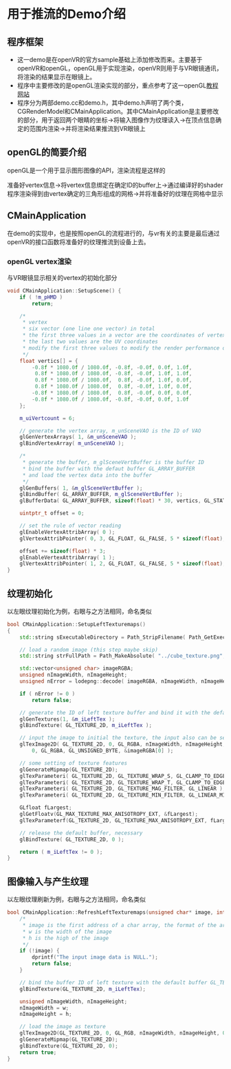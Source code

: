 # 用于推流的Demo介绍

## 程序框架
- 这一demo是在openVR的官方sample基础上添加修改而来。主要基于openVR和openGL，openGL用于实现渲染，openVR则用于与VR眼镜通讯，将渲染的结果显示在眼镜上。
- 程序中主要修改的是openGL渲染实现的部分，重点参考了这一openGL[教程网站](https://learnopengl.com/ "With a Title")
- 程序分为两部demo.cc和demo.h，其中demo.h声明了两个类，CGRenderModel和CMainApplication。其中CMainApplication是主要修改的部分，用于返回两个眼睛的坐标->将输入图像作为纹理读入->在顶点信息确定的范围内渲染->并将渲染结果推流到VR眼镜上

## openGL的简要介绍
openGL是一个用于显示图形图像的API，渲染流程是这样的

准备好vertex信息->将vertex信息绑定在确定ID的buffer上->通过编译好的shader程序渲染得到由vertex确定的三角形组成的网格->并将准备好的纹理在网格中显示

## CMainApplication
在demo的实现中，也是按照openGL的流程进行的，与vr有关的主要是最后通过openVR的接口函数将准备好的纹理推流到设备上去。

### openGL vertex渲染
与VR眼镜显示相关的vertex的初始化部分
```c++
void CMainApplication::SetupScene() {
	if ( !m_pHMD )
		return;

	/*
	 * vertex
	 * six vector (one line one vector) in total
	 * the first three values in a vector are the coordinates of vertex
	 * the last two values are the UV coordinates
	 * modify the first three values to modify the render performance of the image in the VR glasses
	 */
	float vertics[] = {
		-0.8f * 1080.0f / 1080.0f, -0.8f, -0.0f, 0.0f, 1.0f,
		 0.8f * 1080.0f / 1080.0f, -0.8f, -0.0f, 1.0f, 1.0f,
		 0.8f * 1080.0f / 1080.0f,  0.8f, -0.0f, 1.0f, 0.0f,
		 0.8f * 1080.0f / 1080.0f,  0.8f, -0.0f, 1.0f, 0.0f,
		-0.8f * 1080.0f / 1080.0f,  0.8f, -0.0f, 0.0f, 0.0f,
		-0.8f * 1080.0f / 1080.0f, -0.8f, -0.0f, 0.0f, 1.0f
	};

	m_uiVertcount = 6;

	// generate the vertex array, m_unSceneVAO is the ID of VAO
	glGenVertexArrays( 1, &m_unSceneVAO );
	glBindVertexArray( m_unSceneVAO );

	/*
	 * generate the buffer, m_glSceneVertBuffer is the buffer ID
	 * bind the buffer with the defaut buffer GL_ARRAY_BUFFER
	 * and load the vertex data into the buffer
	 */
	glGenBuffers( 1, &m_glSceneVertBuffer );
	glBindBuffer( GL_ARRAY_BUFFER, m_glSceneVertBuffer );
	glBufferData( GL_ARRAY_BUFFER, sizeof(float) * 30, vertics, GL_STATIC_DRAW);

	uintptr_t offset = 0;

	// set the rule of vector reading
	glEnableVertexAttribArray( 0 );
	glVertexAttribPointer( 0, 3, GL_FLOAT, GL_FALSE, 5 * sizeof(float), (const void *)offset);

	offset += sizeof(float) * 3;
	glEnableVertexAttribArray( 1 );
	glVertexAttribPointer( 1, 2, GL_FLOAT, GL_FALSE, 5 * sizeof(float), (const void *)offset);
}
```

## 纹理初始化
以左眼纹理初始化为例，右眼与之方法相同，命名类似
```c++
bool CMainApplication::SetupLeftTexturemaps()
{
	std::string sExecutableDirectory = Path_StripFilename( Path_GetExecutablePath() );

	// load a random image (this step maybe skip)
	std::string strFullPath = Path_MakeAbsolute( "../cube_texture.png", sExecutableDirectory );

	std::vector<unsigned char> imageRGBA;
	unsigned nImageWidth, nImageHeight;
	unsigned nError = lodepng::decode( imageRGBA, nImageWidth, nImageHeight, strFullPath.c_str() );

	if ( nError != 0 )
		return false;

	// generate the ID of left texture buffer and bind it with the default buffer GL_TEXTURE_2D
	glGenTextures(1, &m_iLeftTex );
	glBindTexture( GL_TEXTURE_2D, m_iLeftTex );

	// input the image to initial the texture, the input also can be set as NULL
	glTexImage2D( GL_TEXTURE_2D, 0, GL_RGBA, nImageWidth, nImageHeight,
		0, GL_RGBA, GL_UNSIGNED_BYTE, &imageRGBA[0] );

	// some setting of texture features
	glGenerateMipmap(GL_TEXTURE_2D);
	glTexParameteri( GL_TEXTURE_2D, GL_TEXTURE_WRAP_S, GL_CLAMP_TO_EDGE );
	glTexParameteri( GL_TEXTURE_2D, GL_TEXTURE_WRAP_T, GL_CLAMP_TO_EDGE );
	glTexParameteri( GL_TEXTURE_2D, GL_TEXTURE_MAG_FILTER, GL_LINEAR );
	glTexParameteri( GL_TEXTURE_2D, GL_TEXTURE_MIN_FILTER, GL_LINEAR_MIPMAP_LINEAR );

	GLfloat fLargest;
	glGetFloatv(GL_MAX_TEXTURE_MAX_ANISOTROPY_EXT, &fLargest);
	glTexParameterf(GL_TEXTURE_2D, GL_TEXTURE_MAX_ANISOTROPY_EXT, fLargest);

	// release the default buffer, necessary
	glBindTexture( GL_TEXTURE_2D, 0 );

	return ( m_iLeftTex != 0 );
}
```

## 图像输入与产生纹理
以左眼纹理刷新为例，右眼与之方法相同，命名类似
```c++
bool CMainApplication::RefreshLeftTexturemaps(unsigned char* image, int w, int h) {
	/*
	 * image is the first address of a char array, the format of the array is r, g, b, r, g, b, ...
	 * w is the width of the image
	 * h is the high of the image
	 */
	if (!image) {
		dprintf("The input image data is NULL.");
		return false;
	}

	// bind the buffer ID of left texture with the default buffer GL_TEXTURE_2D
	glBindTexture(GL_TEXTURE_2D, m_iLeftTex);

	unsigned nImageWidth, nImageHeight;
	nImageWidth = w;
	nImageHeight = h;

	// load the image as texture
	glTexImage2D(GL_TEXTURE_2D, 0, GL_RGB, nImageWidth, nImageHeight, 0, GL_RGB, GL_UNSIGNED_BYTE, image);
	glGenerateMipmap(GL_TEXTURE_2D);
	glBindTexture(GL_TEXTURE_2D, 0);
	return true;
}
```
